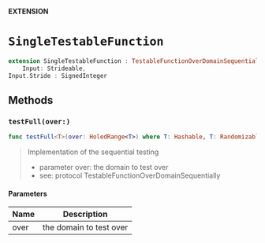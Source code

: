 **EXTENSION**

# `SingleTestableFunction`
```swift
extension SingleTestableFunction : TestableFunctionOverDomainSequentially where
    Input: Strideable,
Input.Stride : SignedInteger
```

## Methods
### `testFull(over:)`

```swift
func testFull<T>(over: HoledRange<T>) where T: Hashable, T: Randomizable, T: Strideable, T.Stride: SignedInteger
```

> Implementation of the sequential testing
> - parameter over: the domain to test over
> - see: protocol TestableFunctionOverDomainSequentially

#### Parameters

| Name | Description |
| ---- | ----------- |
| over | the domain to test over |